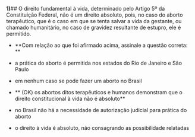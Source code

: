 **1)**## O direito fundamental à vida, determinado pelo Artigo 5º da Constituição Federal, não é um direito absoluto, pois, no caso do aborto terapêutico, que é o caso em que se tenta salvar a vida da gestante, ou chamado humanitário, no caso de gravidez resultante de estupro, ele é permitido.

* **Com relação ao que foi afirmado acima, assinale a questão correta: **

*  	a prática do aborto é permitida nos estados do Rio de Janeiro e São Paulo
* 	em nenhum caso se pode fazer um aborto no Brasil
* 	** (OK) os abortos ditos terapêuticos e humanos demonstram que o direito constitucional à vida não é absoluto**
* 	no Brasil não há a necessidade de autorização judicial para prática do aborto
* 	o direito à vida é absoluto, não consagrando as possibilidade relatadas 
